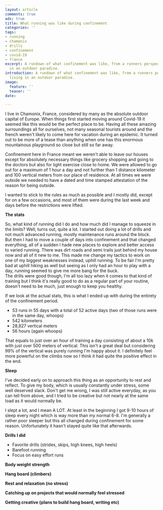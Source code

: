 ```yaml
---
layout: article
comments: true
ads: true
title: What running was like during confinement
categories: ''
tags:
- running
- chamonix
- drills
- confinement
- covid-19
- france
excerpt: A rundown of what confinement was like, from a runners perspective, living
  in an outdoor paradise.
introduction: A rundown of what confinement was like, from a runners perspective,
  living in an outdoor paradise.
image:
  feature: ''
  teaser: ''
date: 

---
```

I live in Chamonix, France, considered by many as the absolute outdoor capital of Europe. When things first started moving around Covid-19 it seemed like this would be the perfect place to be. Having all these amazing surroundings all for ourselves, not many seasonal tourists around and the french weren't likely to come here for vacation during an epidemic. It turned out to be more of a tease than anything when one has this enormous mountainous playground so close but still so far away.

Confinement here in France meant we weren't able to leave our houses except for absolutely necessary things like grocery shopping and going to the doctors but also for light exercise close to home. We were allowed to go out for a maximum of 1 hour a day and not further than 1 distance kilometer and 100 vertical meters from our place of residence. At all times we were outside we needed to have a dated and time stamped attestation of the reason for being outside.

I wanted to stick to the rules as much as possible and I mostly did, except for on a few occasions, and most of them were during the last week and days before the restrictions were lifted.

**The stats**

So, what kind of running did I do and how much did I manage to squeeze in the limits? Well, turns out, quite a lot. I started out doing a lot of drills and not much advanced running, mostly maintenance runs around the block. But then I had to move a couple of days into confinement and that changed everything, all of a sudden I hade new places to explore and better access to varied running. There was dirt roads and semi trails just behind my house now and all of it new to me. This made me change my tactics to work on one of my biggest weaknesses instead, uphill running. To be fair I'm pretty bad at uphill hiking as well but seeing as I only had an hour to play with a day, running seemed to give me more bang for the buck.  
The drills were good though, I'm all too lazy when it comes to that kind of training but I think it's really good to do as a regular part of your routine, doesn't need to be much, just enough to keep you healthy.

If we look at the actual stats, this is what I ended up with during the entirety of the confinement period. 

* 53 runs in 55 days with a total of 52 active days (two of those runs were in the same day, whoops)
* 542 kilometers
* 28,827 vertical meters
* 56 hours (again whoops)

That equals to just over an hour of training a day consisting of about a 10k with just over 500 meters of vertical. This isn't a great deal but considering 99% of the vertical was purely running I'm happy about it. I definitely feel more powerful on the climbs now so I think it had quite the positive effect in the end.

**Sleep**

I've decided early on to approach this thing as an opportunity to rest and reflect. To give my body, which is usually constantly under stress, some well deserved slack. Don't get me wrong, I was still active everyday, as you can tell from above, and I tried to be creative but not nearly at the same load as it would normally be.

I slept a lot, and I mean A LOT. At least in the beginning I got 9-10 hours of sleep every night which is way more than my normal 6-8. I'm generally a rather poor sleeper but this all changed during confinement for some reason. Unfortunately it hasn't stayed quite like that afterwards.

**Drills I did**

* Favorite drills (strides, skips, high knees, high heels)
* Barefoot running
* Focus on easy effort runs

**Body weight strength**

**Hang board (climbers)**

**Rest and relaxation (no stress)**

**Catching up on projects that would normally feel stressed**

**Getting creative (plans to build hang board, writing etc)**